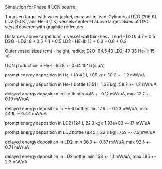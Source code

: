 Simulation for Phase II UCN source.

Tungsten target with water jacket, encased in lead.
Cylindrical D2O (296 K), LD2 (20 K), and He-II (1 K) vessels centered above target.
Sides of D2O vessel covered with graphite reflectors.

Distances above target (cm) + vessel wall thickness:
Lead - D2O: 4.7 + 0.5
D2O - LD2: 8 + 0.5 + 1 + 0.5
LD2 - HE-II: 15 + 0.3 + 0.8 + 0.2

Outer vessel sizes (cm) - height, radius:
D2O: 64.5 43
LD2: 49 33
He-II: 15 16

UCN production in He-II:
65.8 +- 0.64 10^4/(s uA)

prompt energy deposition in He-II (8.42 l, 1.05 kg):
60.2 +- 1.2 mW/uA

prompt energy deposition in He-II bottle (0.51 l, 1.38 kg):
58.2 +- 1.2 mW/uA

delayed energy deposition in He-II:
min 4.85 +- 0.12 mW/uA, max 12.7 +- 0.19 mW/uA

delayed energy deposition in He-II bottle:
min 17.6 +- 0.23 mW/uA, max 44.8 +- 0.44 mW/uA

prompt energy deposition in LD2 (124 l, 22.3 kg):
1.93e+03 +- 17 mW/uA

prompt energy deposition in LD2 bottle (8.45 l, 22.8 kg):
759 +- 7.9 mW/uA

delayed energy deposition in LD2:
min 36.3 +- 0.37 mW/uA, max 92.8 +- 0.71 mW/uA

delayed energy deposition in LD2 bottle:
min 153 +- 1.1 mW/uA, max 385 +- 2.3 mW/uA

